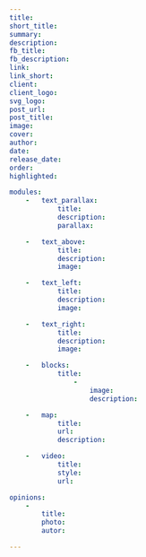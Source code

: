 ```yaml
---
title:       
short_title: 
summary:     
description: 
fb_title:    
fb_description: 
link:        
link_short:  
client:      
client_logo: 
svg_logo:    
post_url:    
post_title:  
image:       
cover:       
author:      
date:        
release_date: 
order:       
highlighted: 

modules:
	- 	text_parallax:
			title:
			description:
			parallax:

	- 	text_above:
			title:
			description:
			image:

	- 	text_left:
			title:
			description:
			image:

	- 	text_right:
			title:
			description:
			image:

	- 	blocks:
			title:
				- 
					image:
					description:

	- 	map:
			title:
			url:
			description:

	- 	video:
			title:
			style:
			url:

opinions:
	-
		title:
		photo:
		autor:

---
```



